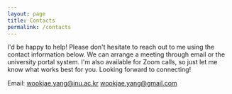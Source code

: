 ```yaml
---
layout: page
title: Contacts
permalink: /contacts
---
```


I'd be happy to help! Please don't hesitate to reach out to me using the contact information below. 
We can arrange a meeting through email or the university portal system. 
I'm also available for Zoom calls, so just let me know what works best for you. 
Looking forward to connecting!

Email: wookjae.yang@inu.ac.kr
       wookjae.yang@gmail.com
